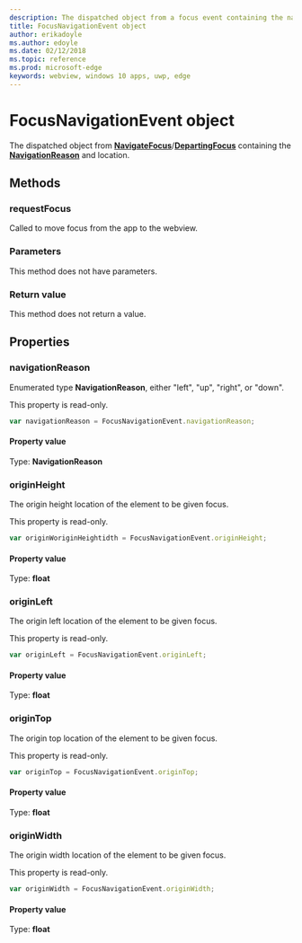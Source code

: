 ```yaml
---
description: The dispatched object from a focus event containing the navigation reason and location
title: FocusNavigationEvent object
author: erikadoyle
ms.author: edoyle
ms.date: 02/12/2018
ms.topic: reference
ms.prod: microsoft-edge
keywords: webview, windows 10 apps, uwp, edge
---
```


# FocusNavigationEvent object

The dispatched object from [**NavigateFocus**](../webview.md#navigatefocus)/[**DepartingFocus**](../webview.md#departingfocus) containing the [**NavigationReason**](#navigationreason) and location. 

## Methods

### requestFocus

Called to move focus from the app to the webview.

### Parameters

This method does not have parameters.

### Return value

This method does not return a value.

## Properties
    
### navigationReason

Enumerated type **NavigationReason**, either "left", "up", "right", or "down". 

This property is read-only.

```js
var navigationReason = FocusNavigationEvent.navigationReason;
```

#### Property value
Type: **NavigationReason**

### originHeight

The origin height location of the element to be given focus.

This property is read-only.

```js
var originWoriginHeightidth = FocusNavigationEvent.originHeight;
```

#### Property value
Type: **float**

### originLeft

The origin left location of the element to be given focus.

This property is read-only.

```js
var originLeft = FocusNavigationEvent.originLeft;
```

#### Property value
Type: **float**

### originTop

The origin top location of the element to be given focus.

This property is read-only.

```js
var originTop = FocusNavigationEvent.originTop;
```

#### Property value
Type: **float**

### originWidth

The origin width location of the element to be given focus.

This property is read-only.

```js
var originWidth = FocusNavigationEvent.originWidth;
```

#### Property value
Type: **float**

